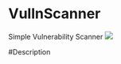 <h1> VullnScanner </h1>
Simple Vulnerability Scanner

<img src="https://github.com/prashik287/VullnScanner/blob/main/screenshots/home.PNG">
<!-- ![alt text](https://github.com/prashik287/VullnScanner/blob/main/screenshots/home.PNG)
![alt text](https://github.com/prashik287/VullnScanner/blob/main/screenshots/portscan.PNG)
![alt text](https://github.com/prashik287/VullnScanner/blob/main/screenshots/recon.png) -->

#Description


